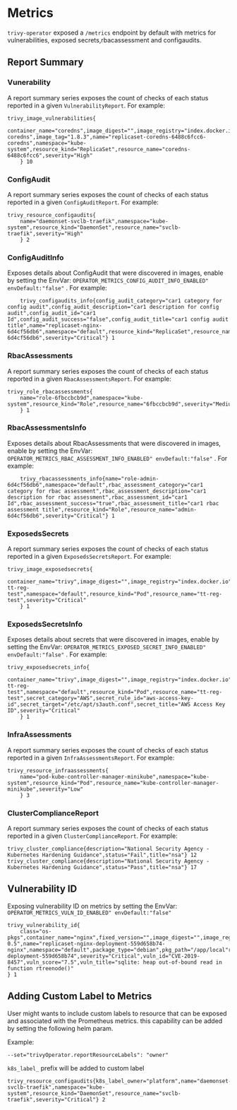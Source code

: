# Metrics

`trivy-operator` exposed a `/metrics` endpoint by default  with metrics for vulnerabilities, exposed secrets,rbacassessment and configaudits.

## Report Summary

### Vunerability

A report summary series exposes the count of checks of each status reported in a given `VulnerabilityReport`. For example:

```shell
trivy_image_vulnerabilities{
    container_name="coredns",image_digest="",image_registry="index.docker.io",image_repository="rancher/coredns-coredns",image_tag="1.8.3",name="replicaset-coredns-6488c6fcc6-coredns",namespace="kube-system",resource_kind="ReplicaSet",resource_name="coredns-6488c6fcc6",severity="High"
    } 10
```

### ConfigAudit

A report summary series exposes the count of checks of each status reported in a given `ConfigAuditReport`. For example:

```shell
trivy_resource_configaudits{
    name="daemonset-svclb-traefik",namespace="kube-system",resource_kind="DaemonSet",resource_name="svclb-traefik",severity="High"
    } 2
```

### ConfigAuditInfo

Exposes details about ConfigAudit that were discovered in images, enable by setting the EnvVar: `OPERATOR_METRICS_CONFIG_AUDIT_INFO_ENABLED" envDefault:"false"` . For example:

```shell
    trivy_configaudits_info{config_audit_category="car1 category for config audit",config_audit_description="car1 description for config audit",config_audit_id="car1 Id",config_audit_success="false",config_audit_title="car1 config audit title",name="replicaset-nginx-6d4cf56db6",namespace="default",resource_kind="ReplicaSet",resource_name="nginx-6d4cf56db6",severity="Critical"} 1
```

### RbacAssessments

A report summary series exposes the count of checks of each status reported in a given `RbacAssessmentsReport`. For example:

```shell
trivy_role_rbacassessments{
    name="role-6fbccbcb9d",namespace="kube-system",resource_kind="Role",resource_name="6fbccbcb9d",severity="Medium"
    } 1
```

### RbacAssessmentsInfo

Exposes details about RbacAssessments that were discovered in images, enable by setting the EnvVar: `OPERATOR_METRICS_RBAC_ASSESSMENT_INFO_ENABLED" envDefault:"false"` . For example:

```shell
    trivy_rbacassessments_info{name="role-admin-6d4cf56db6",namespace="default",rbac_assessment_category="car1 category for rbac assessment",rbac_assessment_description="car1 description for rbac assessment",rbac_assessment_id="car1 Id",rbac_assessment_success="true",rbac_assessment_title="car1 rbac assessment title",resource_kind="Role",resource_name="admin-6d4cf56db6",severity="Critical"} 1
```

### ExposedsSecrets

A report summary series exposes the count of checks of each status reported in a given `ExposedsSecretsReport`. For example:

```shell
trivy_image_exposedsecrets{
    container_name="trivy",image_digest="",image_registry="index.docker.io",image_repository="josedonizetti/trivy",image_tag="secrettest",name="pod-tt-reg-test",namespace="default",resource_kind="Pod",resource_name="tt-reg-test",severity="Critical"
    } 1
```

### ExposedsSecretsInfo

Exposes details about secrets that were discovered in images, enable by setting the EnvVar: `OPERATOR_METRICS_EXPOSED_SECRET_INFO_ENABLED" envDefault:"false"` . For example:

```shell
trivy_exposedsecrets_info{
    container_name="trivy",image_digest="",image_registry="index.docker.io",image_repository="josedonizetti/trivy",image_tag="secrettest",name="pod-tt-reg-test",namespace="default",resource_kind="Pod",resource_name="tt-reg-test",secret_category="AWS",secret_rule_id="aws-access-key-id",secret_target="/etc/apt/s3auth.conf",secret_title="AWS Access Key ID",severity="Critical"
    } 1
```

### InfraAssessments

A report summary series exposes the count of checks of each status reported in a given `InfraAssessmentsReport`. For example:

```shell
trivy_resource_infraassessments{
    name="pod-kube-controller-manager-minikube",namespace="kube-system",resource_kind="Pod",resource_name="kube-controller-manager-minikube",severity="Low"
    } 3
```

### ClusterComplianceReport

A report summary series exposes the count of checks of each status reported in a given `ClusterComplianceReport`. For example:

```shell
trivy_cluster_compliance{description="National Security Agency - Kubernetes Hardening Guidance",status="Fail",title="nsa"} 12
trivy_cluster_compliance{description="National Security Agency - Kubernetes Hardening Guidance",status="Pass",title="nsa"} 17
```

## Vulnerability ID

Exposing vulnerability ID on metrics by setting the EnvVar: `OPERATOR_METRICS_VULN_ID_ENABLED" envDefault:"false"`

```shell
trivy_vulnerability_id{
    class="os-pkgs",container_name="nginx",fixed_version="",image_digest="",image_registry="index.docker.io",image_repository="library/nginx",image_tag="1.16.1",installed_version="5.3.28+dfsg1-0.5",name="replicaset-nginx-deployment-559d658b74-nginx",namespace="default",package_type="debian",pkg_path="/app/local"resource="libdb5.3",resource_kind="ReplicaSet",resource_name="nginx-deployment-559d658b74",severity="Critical",vuln_id="CVE-2019-8457",vuln_score="7.5",vuln_title="sqlite: heap out-of-bound read in function rtreenode()"
} 1
```

## Adding Custom Label to Metrics

User might wants to include custom labels to resource that can be exposed and associated with the Prometheus metrics.
this capability can be added by setting the following helm param.

Example:

`--set="trivyOperator.reportResourceLabels": "owner"`

`k8s_label_` prefix will be added to custom label

```shell
trivy_resource_configaudits{k8s_label_owner="platform",name="daemonset-svclb-traefik",namespace="kube-system",resource_kind="DaemonSet",resource_name="svclb-traefik",severity="Critical"} 2
```
